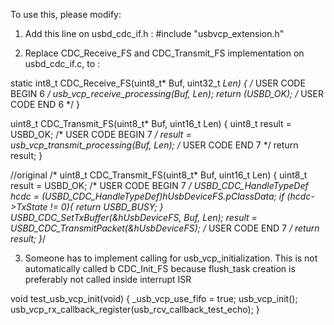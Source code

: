 To use this, please modify:

1. Add this line on usbd_cdc_if.h :
#include "usbvcp_extension.h"

2. Replace CDC_Receive_FS and CDC_Transmit_FS implementation on usbd_cdc_if.c, to :

static int8_t CDC_Receive_FS(uint8_t* Buf, uint32_t *Len)
{
  /* USER CODE BEGIN 6 */
  usb_vcp_receive_processing(Buf, Len);
  return (USBD_OK);
  /* USER CODE END 6 */
}

uint8_t CDC_Transmit_FS(uint8_t* Buf, uint16_t Len)
{
  uint8_t result = USBD_OK;
  /* USER CODE BEGIN 7 */
  result = usb_vcp_transmit_processing(Buf, Len);
  /* USER CODE END 7 */
  return result;
}

//original
/* uint8_t CDC_Transmit_FS(uint8_t* Buf, uint16_t Len)
{
  uint8_t result = USBD_OK;
  /* USER CODE BEGIN 7 */
  USBD_CDC_HandleTypeDef *hcdc = (USBD_CDC_HandleTypeDef*)hUsbDeviceFS.pClassData;
  if (hcdc->TxState != 0){
    return USBD_BUSY;
  }
  USBD_CDC_SetTxBuffer(&hUsbDeviceFS, Buf, Len);
  result = USBD_CDC_TransmitPacket(&hUsbDeviceFS);
  /* USER CODE END 7 */
  return result;
}*/


3. Someone has to implement calling for usb_vcp_initialization.
This is not automatically called b CDC_Init_FS because flush_task creation is preferably not called inside interrupt ISR

void test_usb_vcp_init(void) {
  _usb_vcp_use_fifo = true;
  usb_vcp_init();
  usb_vcp_rx_callback_register(usb_rcv_callback_test_echo);
}